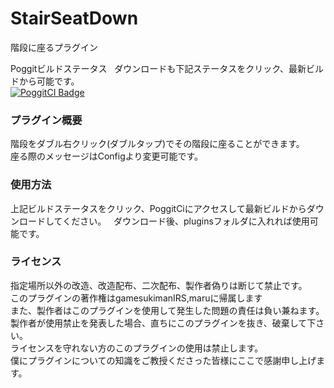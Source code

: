# StairSeatDown
階段に座るプラグイン  

Poggitビルドステータス  
ダウンロードも下記ステータスをクリック、最新ビルドから可能です。  
[![PoggitCI Badge](https://poggit.pmmp.io/ci.badge/gamesukimanIRS/StairSeatDown/StairSeatDown/)](https://poggit.pmmp.io/ci/gamesukimanIRS/StairSeatDown/StairSeatDown)

### プラグイン概要
階段をダブル右クリック(ダブルタップ)でその階段に座ることができます。  
座る際のメッセージはConfigより変更可能です。
### 使用方法
上記ビルドステータスをクリック、PoggitCiにアクセスして最新ビルドからダウンロードしてください。  
ダウンロード後、pluginsフォルダに入れれば使用可能です。  

### ライセンス
指定場所以外の改造、改造配布、二次配布、製作者偽りは断じて禁止です。  
このプラグインの著作権はgamesukimanIRS,maruに帰属します  
また、製作者はこのプラグインを使用して発生した問題の責任は負い兼ねます。  
製作者が使用禁止を発表した場合、直ちにこのプラグインを抜き、破棄して下さい。  
ライセンスを守れない方のこのプラグインの使用は禁止します。  
僕にプラグインについての知識をご教授くださった皆様にここで感謝申し上げます。  
